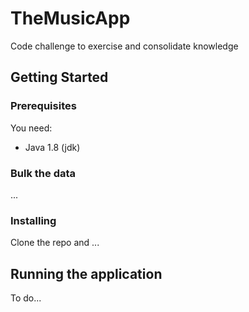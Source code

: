 # TheMusicApp
Code challenge to exercise and consolidate knowledge

## Getting Started

### Prerequisites

You need:

* Java 1.8 (jdk)

### Bulk the data

...

### Installing

Clone the repo and ...

## Running the application

To do...